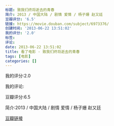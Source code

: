 ```yaml
---
标题: 致我们终将逝去的青春
简介: 2013 / 中国大陆 / 剧情 爱情 / 杨子姗 赵又廷
豆瓣评分: '6.5'
链接: https://movie.douban.com/subject/6973376/
创建时间: '2013-06-22 13:51:02'
我的评分: '2.0'
标签:
评论:
date: 2013-06-22 13:51:02
title: 看了电影 - 致我们终将逝去的青春
tags: [电影]
categories: []
---
```


我的评分:2.0

我的评论:

豆瓣评分:6.5

简介:2013 / 中国大陆 / 剧情 爱情 / 杨子姗 赵又廷

[豆瓣链接](https://movie.douban.com/subject/6973376/)

